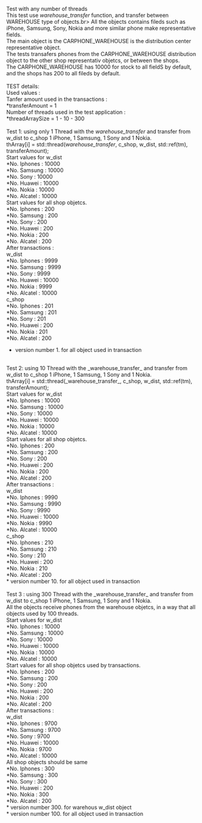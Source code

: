 Test with any number of threads<br>
This test use _warehouse_transfer_ function, and transfer between WAREHOUSE type of objects.br>
All the objects contains fileds such as iPhone, Samsung, Sony, Nokia and more similar phone make representative fields.<br>
The main object is the CARPHONE_WAREHOUSE is the distribution center representative object.<br>
The tests transafers phones from the CARPHONE_WAREHOUSE distribution object to the other shop representativ objetcs, or between the shops.<br>
The CARPHONE_WAREHOUSE has 10000 for stock to all fieldS by default, and the shops has 200 to all fileds by default.<br> 
<br>
TEST details:<br>
Used values :<br>
Tanfer amount used in the transactions :<br>
*transferAmount = 1<br>
Number of threads used in the test application : <br>
*threadArraySize = 1 - 10 - 300<br>
<br>
Test 1: using only 1 Thread with the _warehouse_transfer_ and transfer from w_dist to c_shop 1 iPhone, 1 Samsung, 1 Sony and 1 Nokia.<br>
thArray[i] = std::thread(_warehouse_transfer_, c_shop, w_dist, std::ref(tm), transferAmount);<br>
Start values for w_dist <br>
*No. Iphones : 10000<br>
*No. Samsung : 10000<br>
*No. Sony : 10000<br>
*No. Huawei : 10000<br>
*No. Nokia : 10000<br>
*No. Alcatel : 10000<br>
Start values for all shop objetcs.<br>
*No. Iphones : 200<br>
*No. Samsung : 200<br>
*No. Sony : 200<br>
*No. Huawei : 200<br>
*No. Nokia : 200<br>
*No. Alcatel : 200<br>
After transactions : <br>
w_dist <br>
*No. Iphones : 9999<br>
*No. Samsung : 9999<br>
*No. Sony : 9999<br>
*No. Huawei : 10000<br>
*No. Nokia : 9999<br>
*No. Alcatel : 10000<br>
c_shop<br>
*No. Iphones : 201<br>
*No. Samsung : 201<br>
*No. Sony : 201<br>
*No. Huawei : 200<br>
*No. Nokia : 201<br>
*No. Alcatel : 200<br>
* version number 1. for all object used in transaction<br>
<br>
Test 2: using 10 Thread with the _warehouse_transfer_ and transfer from w_dist to c_shop 1 iPhone, 1 Samsung, 1 Sony and 1 Nokia.<br>
thArray[i] = std::thread(_warehouse_transfer_, c_shop, w_dist, std::ref(tm), transferAmount);<br>
Start values for w_dist <br>
*No. Iphones : 10000<br>
*No. Samsung : 10000<br>
*No. Sony : 10000<br>
*No. Huawei : 10000<br>
*No. Nokia : 10000<br>
*No. Alcatel : 10000<br>
Start values for all shop objetcs.<br>
*No. Iphones : 200<br>
*No. Samsung : 200<br>
*No. Sony : 200<br>
*No. Huawei : 200<br>
*No. Nokia : 200<br>
*No. Alcatel : 200<br>
After transactions : <br>
w_dist <br>
*No. Iphones : 9990<br>
*No. Samsung : 9990<br>
*No. Sony : 9990<br>
*No. Huawei : 10000<br>
*No. Nokia : 9990<br>
*No. Alcatel : 10000<br>
c_shop<br>
*No. Iphones : 210<br>
*No. Samsung : 210<br>
*No. Sony : 210<br>
*No. Huawei : 200<br>
*No. Nokia : 210<br>
*No. Alcatel : 200<br>
* version number 10. for all object used in transaction<br>
<br>
Test 3 : using 300 Thread with the _warehouse_transfer_ and transfer from w_dist to c_shop 1 iPhone, 1 Samsung, 1 Sony and 1 Nokia.<br>
All the objects receive phones from the warehouse objetcs, in a way that all objects used by 100 threads.<br>
Start values for w_dist <br>
*No. Iphones : 10000<br>
*No. Samsung : 10000<br>
*No. Sony : 10000<br>
*No. Huawei : 10000<br>
*No. Nokia : 10000<br>
*No. Alcatel : 10000<br>
Start values for all shop objetcs used by transactions.<br>
*No. Iphones : 200<br>
*No. Samsung : 200<br>
*No. Sony : 200<br>
*No. Huawei : 200<br>
*No. Nokia : 200<br>
*No. Alcatel : 200<br>
After transactions : <br>
w_dist <br>
*No. Iphones : 9700<br>
*No. Samsung : 9700<br>
*No. Sony : 9700<br>
*No. Huawei : 10000<br>
*No. Nokia : 9700<br>
*No. Alcatel : 10000<br>
All shop objects should be same<br>
*No. Iphones : 300<br>
*No. Samsung : 300<br>
*No. Sony : 300<br>
*No. Huawei : 200<br>
*No. Nokia : 300<br>
*No. Alcatel : 200<br>
* version number 300. for warehous w_dist object<br>
* version number 100. for all object used in transaction<br>
















